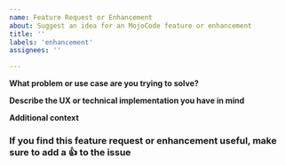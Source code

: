 ```yaml
---
name: Feature Request or Enhancement
about: Suggest an idea for an MojoCode feature or enhancement
title: ''
labels: 'enhancement'
assignees: ''

---
```


**What problem or use case are you trying to solve?**

**Describe the UX or technical implementation you have in mind**

**Additional context**


### If you find this feature request or enhancement useful, make sure to add a 👍 to the issue
